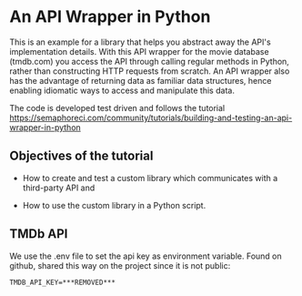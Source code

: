 # An API Wrapper in Python

This is an example for a library that helps you abstract away the API's implementation details.
With this API wrapper for the movie database (tmdb.com) you access the API through calling regular 
methods in Python, rather than constructing HTTP requests from scratch. An API wrapper also has 
the advantage of returning data as familiar data structures, hence enabling idiomatic ways to 
access and manipulate this data.

The code is developed test driven and follows the tutorial https://semaphoreci.com/community/tutorials/building-and-testing-an-api-wrapper-in-python

## Objectives of the tutorial

* How to create and test a custom library which communicates with a third-party API and

* How to use the custom library in a Python script.

## TMDb API

We use the .env file to set the api key as environment variable. Found on github, shared this way on the
project since it is not public:

    TMDB_API_KEY=***REMOVED***

